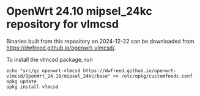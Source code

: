 OpenWrt 24.10 mipsel_24kc repository for vlmcsd
========

Binaries built from this repository on 2024-12-22 can be downloaded from <https://dwfreed.github.io/openwrt-vlmcsd/>.

To install the vlmcsd package, run

```
echo "src/gz openwrt-vlmcsd https://dwfreed.github.io/openwrt-vlmcsd/OpenWrt_24.10/mipsel_24kc/base" >> /etc/opkg/customfeeds.conf
opkg update
opkg install vlmcsd
```
